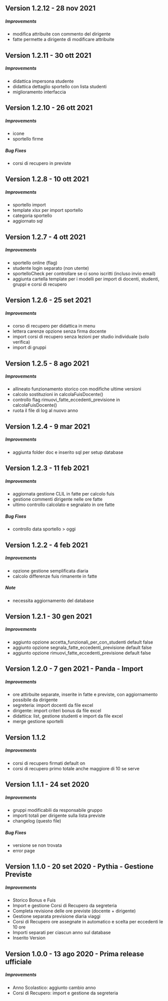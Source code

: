 ## Version 1.2.12 - 28 nov 2021

##### Improvements
- modifica attribuite con commento del dirigente
- fatte permette a dirigente di modificare attribuite

## Version 1.2.11 - 30 ott 2021

##### Improvements
- didattica impersona studente
- didattica dettaglio sportello con lista studenti
- miglioramento interfaccia

## Version 1.2.10 - 26 ott 2021

##### Improvements
- icone
- sportello firme

##### Bug Fixes
- corsi di recupero in previste

## Version 1.2.8 - 10 ott 2021

##### Improvements
- sportello import
- template xlsx per import sportello
- categoria sportello
- aggiornato sql

## Version 1.2.7 - 4 ott 2021

##### Improvements
- sportello online (flag)
- studente login separato (non utente)
- sportelloCheck per controllare se ci sono iscritti (incluso invio email)
- aggiunta cartella template per i modelli per import di docenti, studenti, gruppi e corsi di recupero

## Version 1.2.6 - 25 set 2021

##### Improvements
- corso di recupero per didattica in menu
- lettera carenze opzione senza firma docente
- import corsi di recupero senza lezioni per studio individuale (solo verifica)
- import di gruppi

## Version 1.2.5 - 8 ago 2021

##### Improvements
- allineato funzionamento storico con modifiche ultime versioni
- calcolo sostituzioni in calcolaFuisDocente()
- controllo flag rimuovi_fatte_eccedenti_previsione in calcolaFuisDocente()
- ruota il file di log al nuovo anno

## Version 1.2.4 - 9 mar 2021

##### Improvements
- aggiunta folder doc e inserito sql per setup database

## Version 1.2.3 - 11 feb 2021

##### Improvements
- aggiornata gestione CLIL in fatte per calcolo fuis
- gestione commenti dirigente nelle ore fatte
- ultimo controllo calcolato e segnalato in ore fatte

##### Bug Fixes
- controllo data sportello > oggi

## Version 1.2.2 - 4 feb 2021

##### Improvements
- opzione gestione semplificata diaria
- calcolo differenze fuis rimanente in fatte

##### Note
- necessita aggiornamento del database

## Version 1.2.1 - 30 gen 2021

##### Improvements
- aggiunto opzione accetta_funzionali_per_con_studenti default false
- aggiunto opzione segnala_fatte_eccedenti_previsione default false
- aggiunto opzione rimuovi_fatte_eccedenti_previsione default false

## Version 1.2.0 - 7 gen 2021 - Panda - Import

##### Improvements
- ore attirbuite separate, inserite in fatte e previste, con aggiornamento possibile da dirigente
- segreteria: import docenti da file excel
- dirigente: import criteri bonus da file excel
- didattica: list, gestione studenti e import da file excel
- merge gestione sportelli

## Version 1.1.2

##### Improvements
- corsi di recupero firmati default on
- corsi di recupero primo totale anche maggiore di 10 se serve

## Version 1.1.1 - 24 set 2020

##### Improvements
- gruppi modificabili da responsabile gruppo
- importi totali per dirigente sulla lista previste
- changelog (questo file)

##### Bug Fixes
- versione se non trovata
- error page

## Version 1.1.0 - 20 set 2020 - Pythia - Gestione Previste

##### Improvements
- Storico Bonus e Fuis
- Import e gestione Corsi di Recupero da segreteria
- Completa revisione delle ore previste (docente + dirigente)
- Gestione separata previsione diaria viaggi
- Corsi di Recupero ore assegnate in automatico e scelta per eccedenti le 10 ore
- Importi separati per ciascun anno sul database
- Inserito Version

## Version 1.0.0 - 13 ago 2020 - Prima release ufficiale

##### Improvements
- Anno Scolastico: aggiunto cambio anno
- Corsi di Recupero: import e gestione da segreteria